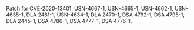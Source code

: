 Patch for CVE-2020-13401, USN-4667-1, USN-4665-1, USN-4662-1, USN-4635-1, DLA 2481-1, USN-4634-1, DLA 2470-1, DSA 4792-1, DSA 4795-1, DLA 2445-1, DSA 4786-1, DSA 4777-1, DSA 4776-1.